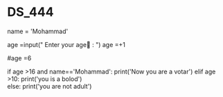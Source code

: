 # DS_444
name = 'Mohammad'

age =input(" Enter your age🤣 : ")
age =+1

#age =6

if age >16 and name=='Mohammad':
    print('Now you are a votar')
elif age >10:
	print('you is a bolod')    
else:
    print('you are not adult')
